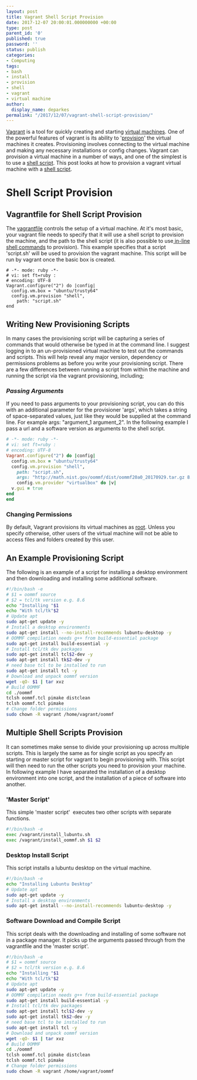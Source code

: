 ```yaml
---
layout: post
title: Vagrant Shell Script Provision
date: 2017-12-07 20:00:01.000000000 +00:00
type: post
parent_id: '0'
published: true
password: ''
status: publish
categories:
- Computing
tags:
- bash
- install
- provision
- shell
- vagrant
- virtual machine
author:
  display_name: deparkes
permalink: "/2017/12/07/vagrant-shell-script-provision/"
---
```

<a href="https://www.vagrantup.com/">Vagrant</a> is a tool for quickly creating and starting <a href="https://en.wikipedia.org/wiki/Virtual_machine">virtual machines</a>. One of the powerful features of vagrant is its ability to '<a href="https://stackoverflow.com/questions/29687222/what-does-it-mean-to-provision-a-virtual-machine">provision</a>' the virtual machines it creates. Provisioning involves connecting to the virtual machine and making any necessary installations or config changes. Vagrant can provision a virtual machine in a number of ways, and one of the simplest is to use a <a href="https://en.wikipedia.org/wiki/Shell_script">shell script</a>. This post looks at how to provision a vagrant virtual machine with a <a href="https://www.vagrantup.com/docs/provisioning/shell.html">shell script</a>.
<h1>Shell Script Provision</h1>
<h2>Vagrantfile for Shell Script Provision</h2>
The <a href="https://www.vagrantup.com/docs/vagrantfile/">vagrantfile</a> controls the setup of a virtual machine. At it's most basic, your vagrant file needs to specify that it will use a shell script to provision the machine, and the path to the shell script (it is also possible to use<a href="{{site.baseurl}}/2017/10/27/provision-desktop-environment-vagrant/"> in-line shell commands</a> to provision).
This example specifies that a script 'script.sh' will be used to provision the vagrant machine. This script will be run by vagrant once the basic box is created.

```
# -*- mode: ruby -*-
# vi: set ft=ruby :
# encoding: UTF-8
Vagrant.configure("2") do |config|
  config.vm.box = "ubuntu/trusty64"
  config.vm.provision "shell",
    path: "script.sh"
end
```

<h2>Writing New Provisioning Scripts</h2>
In many cases the provisioning script will be capturing a series of commands that would otherwise be typed in at the command line.
I suggest logging in to an un-provisioned virtual machine to test out the commands and scripts. This will help reveal any major version, dependency or permissions problems as before you write your provisioning script.
There are a few differences between running a script from within the machine and running the script via the vagrant provisioning, including;
<h3><em>Passing Arguments</em></h3>
If you need to pass arguments to your provisioning script, you can do this with an additional parameter for the provisioner 'args', which takes a string of space-separated values, just like they would be supplied at the command line. For example args: "argument_1 argument_2".
In the following example I pass a url and a software version as arguments to the shell script.

```ruby
# -*- mode: ruby -*-
# vi: set ft=ruby :
# encoding: UTF-8
Vagrant.configure("2") do |config|
  config.vm.box = "ubuntu/trusty64"
  config.vm.provision "shell",
    path: "script.sh",
    args: "http://math.nist.gov/oommf/dist/oommf20a0_20170929.tar.gz 8.6"
    config.vm.provider "virtualbox" do |v|
  v.gui = true
end
end
```

<h3>Changing Permissions</h3>
By default, Vagrant provisions its virtual machines as <a href="https://stackoverflow.com/questions/22547575/execute-commands-as-user-after-vagrant-provisioning">root</a>. Unless you specify otherwise, other users of the virtual machine will not be able to access files and folders created by this user.
<h2>An Example Provisioning Script</h2>
The following is an example of a script for installing a desktop environment and then downloading and installing some additional software.

```bash
#!/bin/bash -e
# $1 = oommf source
# $2 = tcl/tk version e.g. 8.6
echo "Installing "$1
echo "With tcl/tk"$2
# Update apt
sudo apt-get update -y
# Install a desktop environments
sudo apt-get install --no-install-recommends lubuntu-desktop -y
# OOMMF compilation needs g++ from build-essential package
sudo apt-get install build-essential -y
# Install tcl/tk dev packages
sudo apt-get install tcl$2-dev -y
sudo apt-get install tk$2-dev -y
# need base tcl to be installed to run
sudo apt-get install tcl -y
# Download and unpack oommf version
wget -qO- $1 | tar xvz
# Build OOMMF
cd ./oommf
tclsh oommf.tcl pimake distclean
tclsh oommf.tcl pimake
# Change folder permissions
sudo chown -R vagrant /home/vagrant/oommf
```


<h2>Multiple Shell Scripts Provision</h2>
It can sometimes make sense to divide your provisioning up across multiple scripts. This is largely the same as for single script as you specify an starting or master script for vagrant to begin provisioning with. This script will then need to run the other scripts you need to provision your machine.
In following example I have separated the installation of a desktop environment into one script, and the installation of a piece of software into another.
<h3>'Master Script'</h3>
This simple 'master script'  executes two other scripts with separate functions.

```bash
#!/bin/bash -e
exec /vagrant/install_lubuntu.sh
exec /vagrant/install_oommf.sh $1 $2
```

<h3>Desktop Install Script</h3>
This script installs a lubuntu desktop on the virtual machine.

```bash
#!/bin/bash -e
echo "Installing Lubuntu Desktop"
# Update apt
sudo apt-get update -y
# Install a desktop environments
sudo apt-get install --no-install-recommends lubuntu-desktop -y
```

<h3>Software Download and Compile Script</h3>
This script deals with the downloading and installing of some software not in a package manager. It picks up the arguments passed through from the vagrantfile and the 'master script'.

```bash
#!/bin/bash -e
# $1 = oommf source
# $2 = tcl/tk version e.g. 8.6
echo "Installing "$1
echo "With tcl/tk"$2
# Update apt
sudo apt-get update -y
# OOMMF compilation needs g++ from build-essential package
sudo apt-get install build-essential -y
# Install tcl/tk dev packages
sudo apt-get install tcl$2-dev -y
sudo apt-get install tk$2-dev -y
# need base tcl to be installed to run
sudo apt-get install tcl -y
# Download and unpack oommf version
wget -qO- $1 | tar xvz
# Build OOMMF
cd ./oommf
tclsh oommf.tcl pimake distclean
tclsh oommf.tcl pimake
# Change folder permissions
sudo chown -R vagrant /home/vagrant/oommf
```

